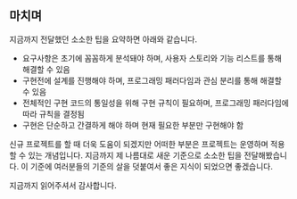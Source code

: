 ## 마치며 

지금까지 전달했던 소소한 팁을 요약하면 아래와 같습니다. 

- 요구사항은 초기에 꼼꼼하게 분석돼야 하며, 사용자 스토리와 기능 리스트를 통해 해결할 수 있음 
- 구현전에 설계를 진행해야 하며, 프로그래밍 패러다임과 관심 분리를 통해 해결할 수 있음 
- 전체적인 구현 코드의 통일성을 위해 구현 규칙이 필요하며, 프로그래밍 패러다임에 따라 규칙을 결정됨 
- 구현은 단순하고 간결하게 해야 하며 현재 필요한 부분만 구현해야 함 



신규 프로젝트를 할 때 더욱 도움이 되겠지만 어떠한 부분은 프로젝트는 운영하며 적용할 수 있는 개념입니다. 지금까지 제 나름대로 새운 기준으로 소소한 팁을 전달해봤습니다. 이 기준에 여러분들의 기준의 살을 덧붙여서 좋은 지식이 되었으면 좋겠습니다. 

지금까지 읽어주셔서 감사합니다.